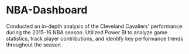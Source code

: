 # NBA-Dashboard
Conducted an in-depth analysis of the Cleveland Cavaliers' performance during the 2015-16 NBA season. Utilized Power BI to analyze game statistics, track player contributions, and identify key performance trends throughout the season
